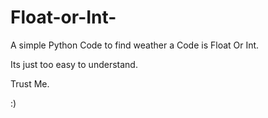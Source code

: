 # Float-or-Int-
A simple Python Code to find weather a Code is Float Or Int.

Its just too easy to understand.

Trust Me.

:)
